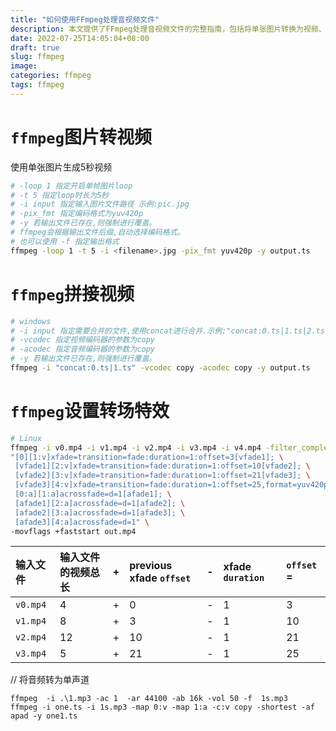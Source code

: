 ```yaml
---
title: "如何使用FFmpeg处理音视频文件"
description: 本文提供了FFmpeg处理音视频文件的完整指南，包括将单张图片转换为视频、拼接多个视频、设置转场特效等多种操作。
date: 2022-07-25T14:05:04+08:00
draft: true
slug: ffmpeg
image:
categories: ffmpeg
tags: ffmpeg
---
```


# `ffmpeg`图片转视频

使用单张图片生成5秒视频

```bash
# -loop 1 指定开启单帧图片loop
# -t 5 指定loop时长为5秒
# -i input 指定输入图片文件路径 示例:pic.jpg
# -pix_fmt 指定编码格式为yuv420p
# -y 若输出文件已存在,则强制进行覆盖。
# ffmpeg会根据输出文件后缀,自动选择编码格式。
# 也可以使用 -f 指定输出格式
ffmpeg -loop 1 -t 5 -i <filename>.jpg -pix_fmt yuv420p -y output.ts
```

# `ffmpeg`拼接视频

```bash
# windows
# -i input 指定需要合并的文件,使用concat进行合并.示例:"concat:0.ts|1.ts|2.ts"
# -vcodec 指定视频编码器的参数为copy
# -acodec 指定音频编码器的参数为copy
# -y 若输出文件已存在,则强制进行覆盖。
ffmpeg -i "concat:0.ts|1.ts" -vcodec copy -acodec copy -y output.ts
```

# `ffmpeg`设置转场特效

```bash
# Linux
ffmpeg -i v0.mp4 -i v1.mp4 -i v2.mp4 -i v3.mp4 -i v4.mp4 -filter_complex \
"[0][1:v]xfade=transition=fade:duration=1:offset=3[vfade1]; \
 [vfade1][2:v]xfade=transition=fade:duration=1:offset=10[vfade2]; \
 [vfade2][3:v]xfade=transition=fade:duration=1:offset=21[vfade3]; \
 [vfade3][4:v]xfade=transition=fade:duration=1:offset=25,format=yuv420p; \
 [0:a][1:a]acrossfade=d=1[afade1]; \
 [afade1][2:a]acrossfade=d=1[afade2]; \
 [afade2][3:a]acrossfade=d=1[afade3]; \
 [afade3][4:a]acrossfade=d=1" \
-movflags +faststart out.mp4
```

| 输入文件 | 输入文件的视频总长 |  +   | previous xfade `offset` |  -   | xfade `duration` | `offset` = |
| :------- | :----------------- | :--: | :---------------------- | :--: | :--------------- | :--------- |
| `v0.mp4` | 4                  |  +   | 0                       |  -   | 1                | 3          |
| `v1.mp4` | 8                  |  +   | 3                       |  -   | 1                | 10         |
| `v2.mp4` | 12                 |  +   | 10                      |  -   | 1                | 21         |
| `v3.mp4` | 5                  |  +   | 21                      |  -   | 1                | 25         |

// 将音频转为单声道

```
ffmpeg  -i .\1.mp3 -ac 1  -ar 44100 -ab 16k -vol 50 -f  1s.mp3 
ffmpeg -i one.ts -i 1s.mp3 -map 0:v -map 1:a -c:v copy -shortest -af apad -y one1.ts
```

